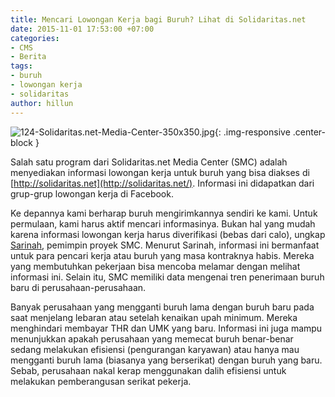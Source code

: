 ```yaml
---
title: Mencari Lowongan Kerja bagi Buruh? Lihat di Solidaritas.net
date: 2015-11-01 17:53:00 +07:00
categories:
- CMS
- Berita
tags:
- buruh
- lowongan kerja
- solidaritas
author: hillun
---
```


![124-Solidaritas.net-Media-Center-350x350.jpg](/uploads/124-Solidaritas.net-Media-Center-350x350.jpg){: .img-responsive .center-block }

Salah satu program dari Solidaritas.net Media Center (SMC) adalah menyediakan informasi lowongan kerja untuk buruh yang bisa diakses di [http://solidaritas.net](http://solidaritas.net/). Informasi ini didapatkan dari grup-grup lowongan kerja di Facebook.

Ke depannya kami berharap buruh mengirimkannya sendiri ke kami. Untuk permulaan, kami harus aktif mencari informasinya. Bukan hal yang mudah karena informasi lowongan kerja harus diverifikasi (bebas dari calo), ungkap [Sarinah](http://ciptamedia.org/team/sarinah/), pemimpin proyek SMC.
Menurut Sarinah, informasi ini bermanfaat untuk para pencari kerja atau buruh yang masa kontraknya habis. Mereka yang membutuhkan pekerjaan bisa mencoba melamar dengan melihat informasi ini. Selain itu, SMC memiliki data mengenai tren penerimaan buruh baru di perusahaan-perusahaan.

Banyak perusahaan yang mengganti buruh lama dengan buruh baru pada saat menjelang lebaran atau setelah kenaikan upah minimum. Mereka menghindari membayar THR dan UMK yang baru. Informasi ini juga mampu menunjukkan apakah perusahaan yang memecat buruh benar-benar sedang melakukan efisiensi (pengurangan karyawan) atau hanya mau mengganti buruh lama (biasanya yang berserikat) dengan buruh yang baru. Sebab, perusahaan nakal kerap menggunakan dalih efisiensi untuk melakukan pemberangusan serikat pekerja.
